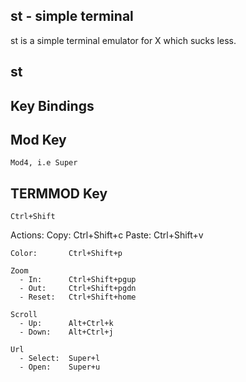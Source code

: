 st - simple terminal
---
st is a simple terminal emulator for X which sucks less.


st
---

Key Bindings
---

Mod Key
---
    Mod4, i.e Super
    
TERMMOD Key
---
    Ctrl+Shift
   
Actions:
    Copy:        Ctrl+Shift+c
    Paste:       Ctrl+Shift+v
    
    Color:       Ctrl+Shift+p
    
    Zoom
      - In:      Ctrl+Shift+pgup
      - Out:     Ctrl+Shift+pgdn
      - Reset:   Ctrl+Shift+home
      
    Scroll
      - Up:      Alt+Ctrl+k
      - Down:    Alt+Ctrl+j
    
    Url
      - Select:  Super+l
      - Open:    Super+u
